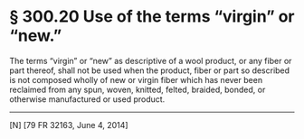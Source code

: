 # § 300.20   Use of the terms “virgin” or “new.”

The terms “virgin” or “new” as descriptive of a wool product, or any fiber or part thereof, shall not be used when the product, fiber or part so described is not composed wholly of new or virgin fiber which has never been reclaimed from any spun, woven, knitted, felted, braided, bonded, or otherwise manufactured or used product.



---

[N] [79 FR 32163, June 4, 2014]




